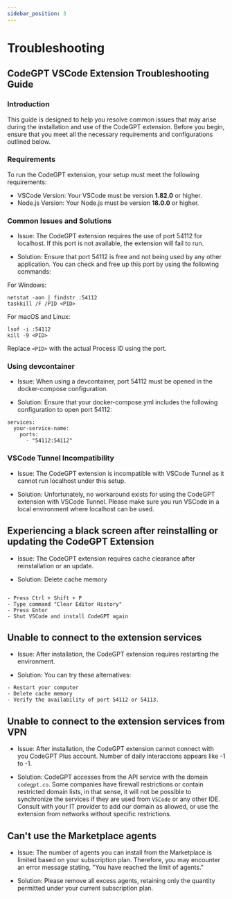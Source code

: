 ```yaml
---
sidebar_position: 3
---
```


# Troubleshooting

## CodeGPT VSCode Extension Troubleshooting Guide

### Introduction

This guide is designed to help you resolve common issues that may arise during the installation and use of the CodeGPT extension. Before you begin, ensure that you meet all the necessary requirements and configurations outlined below.

### Requirements

To run the CodeGPT extension, your setup must meet the following requirements:

- VSCode Version: Your VSCode must be version **1.82.0** or higher.
- Node.js Version: Your Node.js must be version **18.0.0** or higher.

### Common Issues and Solutions

- Issue:
The CodeGPT extension requires the use of port 54112 for localhost. If this port is not available, the extension will fail to run.

- Solution:
Ensure that port 54112 is free and not being used by any other application. You can check and free up this port by using the following commands:

For Windows:

```
netstat -aon | findstr :54112
taskkill /F /PID <PID>
```

For macOS and Linux:

```
lsof -i :54112
kill -9 <PID>
```
Replace `<PID>` with the actual Process ID using the port.


### Using devcontainer

- Issue:
When using a devcontainer, port 54112 must be opened in the docker-compose configuration.

- Solution:
Ensure that your docker-compose.yml includes the following configuration to open port 54112:

```
services:
  your-service-name:
    ports:
      - "54112:54112"
```

### VSCode Tunnel Incompatibility

- Issue:
The CodeGPT extension is incompatible with VSCode Tunnel as it cannot run localhost under this setup.

- Solution:
Unfortunately, no workaround exists for using the CodeGPT extension with VSCode Tunnel. Please make sure you run VSCode in a local environment where localhost can be used.

## Experiencing a black screen after reinstalling or updating the CodeGPT Extension
- Issue:
The CodeGPT extension requires cache clearance after reinstallation or an update.

- Solution: Delete cache memory
```

- Press Ctrl + Shift + P
- Type command "Clear Editor History"
- Press Enter
- Shut VSCode and install CodeGPT again
```

## Unable to connect to the extension services
- Issue:
After installation, the CodeGPT extension requires restarting the environment.

- Solution:
You can try these alternatives:
```
- Restart your computer
- Delete cache memory 
- Verify the availability of port 54112 or 54113.
```

## Unable to connect to the extension services from VPN 
- Issue:
After installation, the CodeGPT extension cannot connect with you CodeGPT Plus account. Number of daily interaccions appears like -1 to -1.

- Solution:
CodeGPT accesses from the API service with the domain `codegpt.co`. Some companies have firewall restrictions or contain restricted domain lists, in that sense, it will not be possible to synchronize the services if they are used from `VSCode` or any other IDE. 
Consult with your IT provider to add our domain as allowed, or use the extension from networks without specific restrictions.

## Can't use the Marketplace agents
- Issue:
The number of agents you can install from the Marketplace is limited based on your subscription plan. Therefore, you may encounter an error message stating, "You have reached the limit of agents."

- Solution:
Please remove all excess agents, retaining only the quantity permitted under your current subscription plan.


